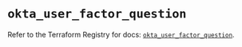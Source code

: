 # `okta_user_factor_question`

Refer to the Terraform Registry for docs: [`okta_user_factor_question`](https://registry.terraform.io/providers/okta/okta/4.7.0/docs/resources/user_factor_question).

